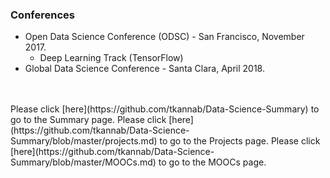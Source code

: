 ### Conferences

- Open Data Science Conference (ODSC) - San Francisco, November 2017.
  - Deep Learning Track (TensorFlow)
- Global Data Science Conference - Santa Clara, April 2018.
<br/>
<br/>
Please click [here](https://github.com/tkannab/Data-Science-Summary) to go to the Summary page.  
Please click [here](https://github.com/tkannab/Data-Science-Summary/blob/master/projects.md) to go to the Projects page.  
Please click [here](https://github.com/tkannab/Data-Science-Summary/blob/master/MOOCs.md) to go to the MOOCs page.
